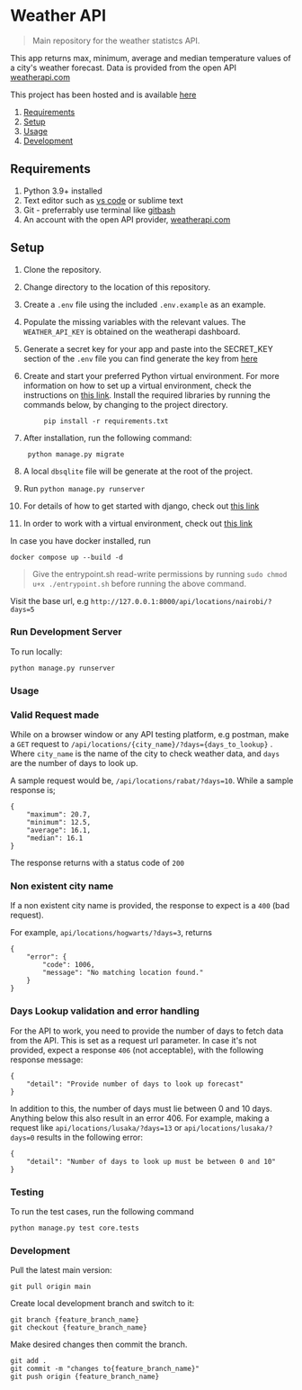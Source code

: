 # Weather API

> Main repository for the weather statistcs API.

This app returns max, minimum, average and median temperature values of a
city's weather forecast. Data is provided from the open API
[weatherapi.com](https://www.weatherapi.com/)

This project has been hosted and is available [here](https://weather-api.tngeene.com/)

1. [Requirements](#requirements)
2. [Setup](#setup)
3. [Usage](#usage)
4. [Development](#development)

## Requirements

1. Python 3.9+ installed
2. Text editor such as [vs code](https://code.visualstudio.com/) or sublime text
3. Git - preferrably use terminal like [gitbash](https://gitforwindows.org/)
4. An account with the open API provider, [weatherapi.com](https://www.weatherapi.com/)

## Setup

1. Clone the repository.
2. Change directory to the location of this repository.
3. Create a `.env` file using the included `.env.example` as an example.
4. Populate the missing variables with the relevant values. The `WEATHER_API_KEY` is obtained on the weatherapi dashboard.
5. Generate a secret key for your app and paste into the SECRET_KEY section of the `.env` file
    you can find generate the key from [here](https://djecrety.ir/)
6. Create and start your preferred Python virtual environment. For
    more information on how to set up a virtual environment, check the instructions on [this link](https://tutorial.djangogirls.org/en/django_installation/). Install the required libraries by running the commands below, by changing to
    the project directory.

            pip install -r requirements.txt

7. After installation, run the following command:

        python manage.py migrate

8. A local `dbsqlite` file will be generate at the root of the project.
9. Run `python manage.py runserver`
10. For details of how to get started with django, check out [this link](https://www.djangoproject.com/start/)
11. In order to work with a virtual environment, check out [this link](https://tutorial.djangogirls.org/en/installation/#pythonanywhere)

In case you have docker installed, run

    docker compose up --build -d

> Give the entrypoint.sh read-write permissions by running `sudo chmod u+x ./entrypoint.sh` before running the above command.

Visit the base url, e.g `http://127.0.0.1:8000/api/locations/nairobi/?days=5`

### Run Development Server

To run locally:

    python manage.py runserver

### Usage

### Valid Request made

While on a browser window or any API testing platform, e.g postman, make a `GET` request to `/api/locations/{city_name}/?days={days_to_lookup}` . Where `city_name` is the name of the city to check weather data, and `days` are the number of days to look up.

A sample request would be, `/api/locations/rabat/?days=10`. While a sample response is;

    {
        "maximum": 20.7,
        "minimum": 12.5,
        "average": 16.1,
        "median": 16.1
    }

The response returns with a status code of `200`

### Non existent city name

If a non existent city name is provided, the response to expect is a `400` (bad request).

For example, `api/locations/hogwarts/?days=3`, returns

    {
        "error": {
            "code": 1006,
            "message": "No matching location found."
        }
    }

### Days Lookup validation and error handling

For the API to work, you need to provide the number of days to fetch data from the API.
This is set as a request url parameter.
In case it's not provided, expect a response `406` (not acceptable), with the following response message:

    {
        "detail": "Provide number of days to look up forecast"
    }

In addition to this, the number of days must lie between 0 and 10 days. Anything below this also result in an error 406. For example, making a request like `api/locations/lusaka/?days=13` or `api/locations/lusaka/?days=0` results in
the following error:

    {
        "detail": "Number of days to look up must be between 0 and 10"
    }

### Testing

To run the test cases, run the following command

    python manage.py test core.tests

### Development

Pull the latest main version:

    git pull origin main

Create local development branch and switch to it:

    git branch {feature_branch_name}
    git checkout {feature_branch_name}

Make desired changes then commit the branch.

    git add .
    git commit -m "changes to{feature_branch_name}"
    git push origin {feature_branch_name}
